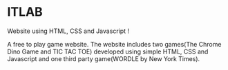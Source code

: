 # ITLAB
Website using HTML, CSS and Javascript !

A free to play game website. 
The website includes two games(The Chrome Dino Game and TIC TAC TOE) developed using simple HTML, CSS and Javascript and one third party game(WORDLE by New York Times).
